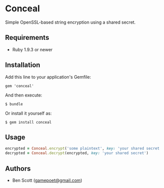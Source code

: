 # Conceal

Simple OpenSSL-based string encryption using a shared secret.

## Requirements

* Ruby 1.9.3 or newer

## Installation

Add this line to your application's Gemfile:

    gem 'conceal'

And then execute:

    $ bundle

Or install it yourself as:

    $ gem install conceal

## Usage

```ruby
encrypted = Conceal.encrypt('some plaintext', key: 'your shared secret', algorithm: 'aes-256-cbc')
decrypted = Conceal.decrypt(encrypted, key: 'your shared secret')
```

## Authors

* Ben Scott (<gamepoet@gmail.com>)
